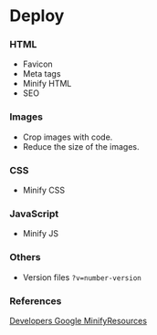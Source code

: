 # Deploy

### HTML
- Favicon
- Meta tags
- Minify HTML
- SEO

### Images
- Crop images with code.
- Reduce the size of the images.


### CSS
- Minify CSS

### JavaScript
- Minify JS

### Others
- Version files `?v=number-version`

### References
[Developers Google MinifyResources](https://developers.google.com/speed/docs/insights/MinifyResources)
